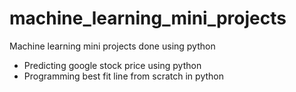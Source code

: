 # machine_learning_mini_projects
Machine learning mini projects done using python
- Predicting google stock price using python
- Programming best fit line from scratch in python
